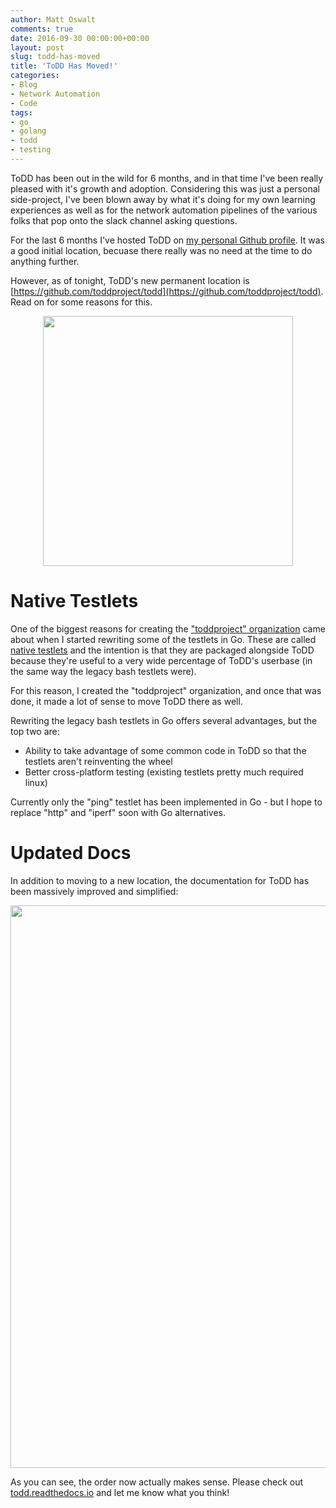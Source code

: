 ```yaml
---
author: Matt Oswalt
comments: true
date: 2016-09-30 00:00:00+00:00
layout: post
slug: todd-has-moved
title: 'ToDD Has Moved!'
categories:
- Blog
- Network Automation
- Code
tags:
- go
- golang
- todd
- testing
---
```


ToDD has been out in the wild for 6 months, and in that time I've been really pleased with it's growth and adoption. Considering this was just a personal side-project, I've been blown away by what it's doing for my own learning experiences as well as for the network automation pipelines of the various folks that pop onto the slack channel asking questions.

For the last 6 months I've hosted ToDD on [my personal Github profile](https://github.com/Mierdin). It was a good initial location, becuase there really was no need at the time to do anything further.

However, as of tonight, ToDD's new permanent location is [https://github.com/toddproject/todd](https://github.com/toddproject/todd). Read on for some reasons for this.

<div style="text-align:center;"><a href="{{ site.url }}assets/2016/09/github.png"><img src="{{ site.url }}assets/2016/09/github.png" width="400" ></a></div>

# Native Testlets

One of the biggest reasons for creating the ["toddproject" organization](https://github.com/toddproject) came about when I started rewriting some of the testlets in Go. These are called [native testlets](https://todd.readthedocs.io/en/latest/testlets/nativetestlets/nativetestlets.html) and the intention is that they are packaged alongside ToDD because they're useful to a very wide percentage of ToDD's userbase (in the same way the legacy bash testlets were).

For this reason, I created the "toddproject" organization, and once that was done, it made a lot of sense to move ToDD there as well.

Rewriting the legacy bash testlets in Go offers several advantages, but the top two are:

- Ability to take advantage of some common code in ToDD so that the testlets aren't reinventing the wheel
- Better cross-platform testing (existing testlets pretty much required linux)

Currently only the "ping" testlet has been implemented in Go - but I hope to replace "http" and "iperf" soon with Go alternatives.

# Updated Docs

In addition to moving to a new location, the documentation for ToDD has been massively improved and simplified:

<div style="text-align:center;"><a href="{{ site.url }}assets/2016/09/newandold.png"><img src="{{ site.url }}assets/2016/09/newandold.png" width="900" ></a></div>

As you can see, the order now actually makes sense. Please check out [todd.readthedocs.io](https://todd.readthedocs.io/en/latest/) and let me know what you think!

